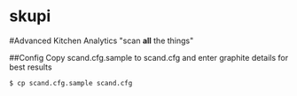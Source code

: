 skupi
=====
#Advanced Kitchen Analytics
"scan **all** the things"

##Config
Copy scand.cfg.sample to scand.cfg and enter graphite details for best results
```bash
$ cp scand.cfg.sample scand.cfg
```

